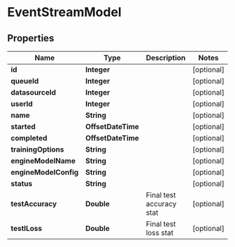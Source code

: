 

# EventStreamModel



## Properties

| Name | Type | Description | Notes |
|------------ | ------------- | ------------- | -------------|
|**id** | **Integer** |  |  [optional] |
|**queueId** | **Integer** |  |  [optional] |
|**datasourceId** | **Integer** |  |  [optional] |
|**userId** | **Integer** |  |  [optional] |
|**name** | **String** |  |  [optional] |
|**started** | **OffsetDateTime** |  |  [optional] |
|**completed** | **OffsetDateTime** |  |  [optional] |
|**trainingOptions** | **String** |  |  [optional] |
|**engineModelName** | **String** |  |  [optional] |
|**engineModelConfig** | **String** |  |  [optional] |
|**status** | **String** |  |  [optional] |
|**testAccuracy** | **Double** | Final test accuracy stat |  [optional] |
|**testlLoss** | **Double** | Final test loss stat |  [optional] |



